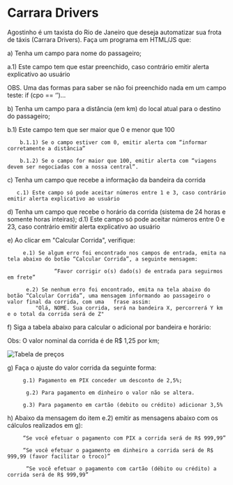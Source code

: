 # Carrara Drivers
Agostinho é um taxista do Rio de Janeiro que deseja automatizar sua frota de táxis (Carrara Drivers). Faça um programa em HTML/JS que:

   a) Tenha um campo para nome do passageiro;

  a.1) Este campo tem que estar preenchido, caso contrário emitir alerta explicativo ao usuário

  OBS. Uma das formas para saber se não foi preenchido nada em um campo teste:  if (cpo == ‘’)...  
  
  b) Tenha um campo para a distância (em km) do local atual para o destino do passageiro;

  b.1) Este campo tem que ser maior que 0 e menor que 100

        b.1.1) Se o campo estiver com 0, emitir alerta com “informar corretamente a distância”

        b.1.2) Se o campo for maior que 100, emitir alerta com “viagens devem ser negociadas com a nossa central”.


c) Tenha um campo que recebe a informação da bandeira da corrida

       c.1) Este campo só pode aceitar números entre 1 e 3, caso contrário emitir alerta explicativo ao usuário

 

d) Tenha um campo que recebe o horário da corrida (sistema de 24 horas e somente horas inteiras);
       d.1) Este campo só pode aceitar números entre 0 e 23, caso contrário emitir alerta explicativo ao usuário

 

e) Ao clicar em "Calcular Corrida", verifique:

         e.1) Se algum erro foi encontrado nos campos de entrada, emita na tela abaixo do botão “Calcular Corrida”, a seguinte mensagem:

                   “Favor corrigir o(s) dado(s) de entrada para seguirmos em frete”

          e.2) Se nenhum erro foi encontrado, emita na tela abaixo do botão “Calcular Corrida”, uma mensagem informando ao passageiro o valor final da corrida, com uma   frase assim:
             "Olá, NOME. Sua corrida, será na bandeira X, percorrerá Y km e o total da corrida será de Z"



f) Siga a tabela abaixo para calcular o adicional por bandeira e horário:



Obs: O valor nominal da corrida é de R$ 1,25 por km;

<img src="tabela.png" alt="Tabela de preços">

  g)  Faça o ajuste do valor corrida da seguinte forma:

         g.1) Pagamento em PIX conceder um desconto de 2,5%;

          g.2) Para pagamento em dinheiro o valor não se altera.

         g.3) Para pagamento em cartão (debito ou crédito) adicionar 3,5%

 

 

h) Abaixo da mensagem do item e.2) emitir as mensagens abaixo com os cálculos realizados em g):

   

         “Se você efetuar o pagamento com PIX a corrida será de R$ 999,99”

         “Se você efetuar o pagamento em dinheiro a corrida será de R$ 999,99 (favor facilitar o troco)”

          “Se você efetuar o pagamento com cartão (débito ou crédito) a corrida será de R$ 999,99”

 

